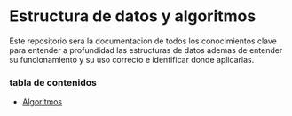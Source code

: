 # Estructura de datos y algoritmos
Este repositorio sera la documentacion de todos los conocimientos clave para entender a profundidad las estructuras de datos ademas de entender su funcionamiento y su uso correcto e identificar donde aplicarlas.

### tabla de contenidos
- [Algoritmos](./algoritmos/Algoritmos.md)

